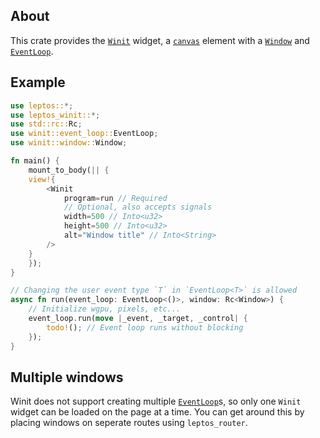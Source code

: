 ## About
This crate provides the [`Winit`](crate::Winit) widget,
a [`canvas`]([leptos::html::Canvas](https://docs.rs/leptos/latest/leptos/html/struct.Canvas.html)) element with a
[`Window`]([winit::window::Window](https://docs.rs/winit/latest/winit/window/struct.Window.html)) and
[`EventLoop`]([winit::event_loop::EventLoop](https://docs.rs/winit/latest/winit/event_loop/struct.EventLoop.html)).

## Example
```rust
use leptos::*;
use leptos_winit::*;
use std::rc::Rc;
use winit::event_loop::EventLoop;
use winit::window::Window;

fn main() {
    mount_to_body(|| {
    view!{
        <Winit
            program=run // Required
            // Optional, also accepts signals
            width=500 // Into<u32>
            height=500 // Into<u32>
            alt="Window title" // Into<String>
        />
    }
    });
}

// Changing the user event type `T` in `EventLoop<T>` is allowed
async fn run(event_loop: EventLoop<()>, window: Rc<Window>) {
    // Initialize wgpu, pixels, etc...
    event_loop.run(move |_event, _target, _control| {
        todo!(); // Event loop runs without blocking
    });
}
```
## Multiple windows
Winit does not support creating multiple
[`EventLoop`](winit::event_loop::EventLoop)s, so
only one `Winit` widget can be loaded on the page at a
time. You can get around this by placing windows on
seperate routes using `leptos_router`.
